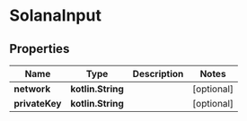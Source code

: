 
# SolanaInput

## Properties
Name | Type | Description | Notes
------------ | ------------- | ------------- | -------------
**network** | **kotlin.String** |  |  [optional]
**privateKey** | **kotlin.String** |  |  [optional]



